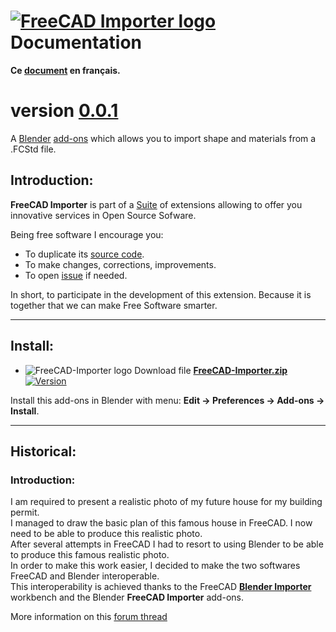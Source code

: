 <!--
╔════════════════════════════════════════════════════════════════════════════════════╗
║                                                                                    ║
║   Copyright (c) 2020 https://prrvchr.github.io                                     ║
║                                                                                    ║
║   Permission is hereby granted, free of charge, to any person obtaining            ║
║   a copy of this software and associated documentation files (the "Software"),     ║
║   to deal in the Software without restriction, including without limitation        ║
║   the rights to use, copy, modify, merge, publish, distribute, sublicense,         ║
║   and/or sell copies of the Software, and to permit persons to whom the Software   ║
║   is furnished to do so, subject to the following conditions:                      ║
║                                                                                    ║
║   The above copyright notice and this permission notice shall be included in       ║
║   all copies or substantial portions of the Software.                              ║
║                                                                                    ║
║   THE SOFTWARE IS PROVIDED "AS IS", WITHOUT WARRANTY OF ANY KIND,                  ║
║   EXPRESS OR IMPLIED, INCLUDING BUT NOT LIMITED TO THE WARRANTIES                  ║
║   OF MERCHANTABILITY, FITNESS FOR A PARTICULAR PURPOSE AND NONINFRINGEMENT.        ║
║   IN NO EVENT SHALL THE AUTHORS OR COPYRIGHT HOLDERS BE LIABLE FOR ANY             ║
║   CLAIM, DAMAGES OR OTHER LIABILITY, WHETHER IN AN ACTION OF CONTRACT,             ║
║   TORT OR OTHERWISE, ARISING FROM, OUT OF OR IN CONNECTION WITH THE SOFTWARE       ║
║   OR THE USE OR OTHER DEALINGS IN THE SOFTWARE.                                    ║
║                                                                                    ║
╚════════════════════════════════════════════════════════════════════════════════════╝
-->
# [![FreeCAD Importer logo][1]][2] Documentation

**Ce [document][3] en français.**

# version [0.0.1][4]

A [Blender][5] [add-ons][6] which allows you to import shape and materials from a .FCStd file.

## Introduction:

**FreeCAD Importer** is part of a [Suite][7] of extensions allowing to offer you innovative services in Open Source Sofware.  

Being free software I encourage you:
- To duplicate its [source code][8].
- To make changes, corrections, improvements.
- To open [issue][9] if needed.

In short, to participate in the development of this extension.
Because it is together that we can make Free Software smarter.

___

## Install:

- ![FreeCAD-Importer logo][10] Download file **[FreeCAD-Importer.zip][11]** [![Version][12]][11]

Install this add-ons in Blender with menu: **Edit -> Preferences -> Add-ons -> Install**.

___

## Historical:

### Introduction:

I am required to present a realistic photo of my future house for my building permit.  
I managed to draw the basic plan of this famous house in FreeCAD. I now need to be able to produce this realistic photo.  
After several attempts in FreeCAD I had to resort to using Blender to be able to produce this famous realistic photo.  
In order to make this work easier, I decided to make the two softwares FreeCAD and Blender interoperable.  
This interoperability is achieved thanks to the FreeCAD **[Blender Importer][13]** workbench and the Blender **FreeCAD Importer** add-ons.

More information on this [forum thread][14]

[1]: <https://prrvchr.github.io/FreeCAD-Importer/img/freecad-importer.svg#collapse>
[2]: <https://prrvchr.github.io/FreeCAD-Importer/>
[3]: <https://prrvchr.github.io/FreeCAD-Importer/README_fr>
[4]: <https://prrvchr.github.io/FreeCAD-Importer/#historical>
[5]: <https://www.blender.org/>
[6]: <https://docs.blender.org/manual/en/dev/editors/preferences/addons.html>
[7]: <https://prrvchr.github.io/>
[8]: <https://github.com/prrvchr/FreeCAD-Importer>
[9]: <https://github.com/prrvchr/FreeCAD-Importer/issues/new>
[10]: <https://prrvchr.github.io/FreeCAD-Importer/img/freecad.svg#middle>
[11]: <https://github.com/prrvchr/FreeCAD-Importer/releases/latest/download/FreeCAD-Importer.zip>
[12]: <https://img.shields.io/github/downloads/prrvchr/FreeCAD-Importer/latest/total?label=v0.0.1#right>
[13]: <https://prrvchr.github.io/Blender-Importer/README_fr>
[14]: <https://forum.freecad.org/viewtopic.php?t=83135>
